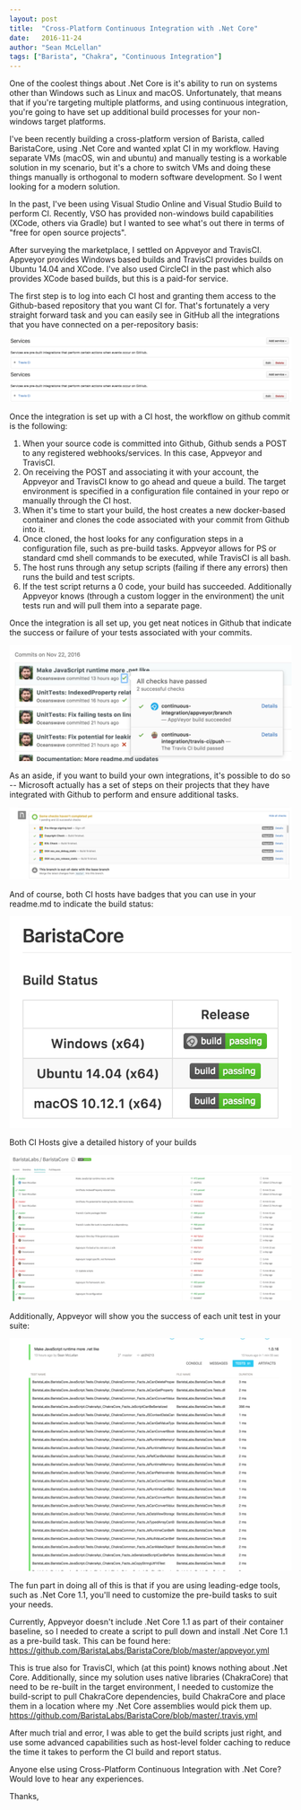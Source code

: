 ```yaml
---
layout: post
title:  "Cross-Platform Continuous Integration with .Net Core"
date:   2016-11-24
author: "Sean McLellan"
tags: ["Barista", "Chakra", "Continuous Integration"]
---
```


One of the coolest things about .Net Core is it's ability to run on systems other than Windows such as Linux and macOS. Unfortunately, that means that if you're targeting multiple platforms, and using continuous integration, you're going to have set up additional build processes for your non-windows target platforms.

I've been recently building a cross-platform version of Barista, called BaristaCore, using .Net Core and wanted xplat CI in my workflow. Having separate VMs (macOS, win and ubuntu) and manually testing is a workable solution in my scenario, but it's a chore to switch VMs and doing these things manually is orthogonal to modern software development. So I went looking for a modern solution.

In the past, I've been using Visual Studio Online and Visual Studio Build to perform CI. Recently, VSO has provided non-windows build capabilities (XCode, others via Gradle) but I wanted to see what's out there in terms of "free for open source projects".


After surveying the marketplace, I settled on Appveyor and TravisCI. Appveyor provides Windows based builds and TravisCI provides builds on Ubuntu 14.04 and XCode. I've also used CircleCI in the past which also provides XCode based builds, but this is a paid-for service.

The first step is to log into each CI host and granting them access to the Github-based repository that you want CI for. That's fortunately a very straight forward task and you can easily see in GitHub all the integrations that you have connected on a per-repository basis:

​![alt text](/img/2016-11-24-cross-platform-continuous-integration-with-net-core-02.png "Github TravisCI Services")
​![alt text](/img/2016-11-24-cross-platform-continuous-integration-with-net-core-01.png "Github Appveyor WebHooks")


Once the integration is set up with a CI host, the workflow on github commit is the following:

1) When your source code is committed into Github, Github sends a POST to any registered webhooks/services. In this case, Appveyor and TravisCI.
2) On receiving the POST and associating it with your account, the Appveyor and TravisCI know to go ahead and queue a build. The target environment is specified in a configuration file contained in your repo or manually through the CI host.
3) When it's time to start your build, the host creates a new docker-based container and clones the code associated with your commit from Github into it.
4) Once cloned, the host looks for any configuration steps in a configuration file, such as pre-build tasks. Appveyor allows for PS or standard cmd shell commands to be executed, while TravisCI is all bash.
5) The host runs through any setup scripts (failing if there any errors) then runs the build and test scripts.
6) If the test script returns a 0 code, your build has succeeded. Additionally Appveyor knows (through a custom logger in the environment) the unit tests run and will pull them into a separate page.

Once the integration is all set up, you get neat notices in Github that indicate the success or failure of your tests associated with your commits.

​![alt text](/img/2016-11-24-cross-platform-continuous-integration-with-net-core-03.png "Github Checks")

As an aside, if you want to build your own integrations, it's possible to do so -- Microsoft actually has a set of steps on their projects that they have integrated with Github to perform and ensure additional tasks.

​![alt text](/img/2016-11-24-cross-platform-continuous-integration-with-net-core-04.png "Microsoft Github Checks")

 
And of course, both CI hosts have badges that you can use in your readme.md to indicate the build status:

​![alt text](/img/2016-11-24-cross-platform-continuous-integration-with-net-core-05.png "TravisCI Appveyor Badges")

Both CI Hosts give a detailed history of your builds

​![alt text](/img/2016-11-24-cross-platform-continuous-integration-with-net-core-06.png "TravisCI Build history")

Additionally, Appveyor will show you the success of each unit test in your suite:

​![alt text](/img/2016-11-24-cross-platform-continuous-integration-with-net-core-07.png "Appveyor Unit Test Results")

The fun part in doing all of this is that if you are using leading-edge tools, such as .Net Core 1.1, you'll need to customize the pre-build tasks to suit your needs.

Currently, Appveyor doesn't include .Net Core 1.1 as part of their container baseline, so I needed to create a script to pull down and install .Net Core 1.1 as a pre-build task.
This can be found here:
https://github.com/BaristaLabs/BaristaCore/blob/master/appveyor.yml

This is true also for TravisCI, which (at this point) knows nothing about .Net Core. Additionally, since my solution uses native libraries (ChakraCore) that need to be re-built in the target environment, I needed to customize the build-script to pull ChakraCore dependencies, build ChakraCore and place them in a location where my .Net Core assemblies would pick them up.
https://github.com/BaristaLabs/BaristaCore/blob/master/.travis.yml



After much trial and error, I was able to get the build scripts just right, and use some advanced capabilities such as host-level folder caching to reduce the time it takes to perform the CI build and report status.


Anyone else using Cross-Platform Continuous Integration with .Net Core? Would love to hear any experiences.

Thanks,